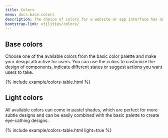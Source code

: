 ```yaml
---
title: Colors
menu: docs.base.colors
description: The choice of colors for a website or app interface has an big influence on how users interact with the product and what decisions they make. Harmonic colors can contribute to a nice first impression and encourage users to engage with your product, so it's a very important aspect of a successful design, which needs to be well thought out. 
bootstrap-link: utilities/colors/
---
```



## Base colors

Choose one of the available colors from the basic color palette and make your design attractive for users. You can use the colors to customize the design of components, indicate different states or suggest actions you want users to take.   

{% include example/colors-table.html %}


## Light colors 

All available colors can come in pastel shades, which are perfect for more subtle designs and can be easily combined with the basic palette to create eye-cathing designs. 

{% include example/colors-table.html light=true %}
